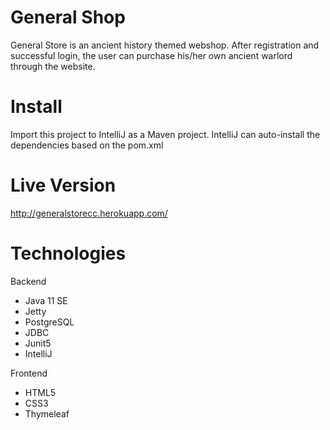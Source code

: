 # General Shop

General Store is an ancient history themed webshop. After registration and successful login, the user can purchase his/her own ancient warlord through the website.

# Install

Import this project to IntelliJ as a Maven project.
IntelliJ can auto-install the dependencies based on the pom.xml

# Live Version

http://generalstorecc.herokuapp.com/

# Technologies

Backend
- Java 11 SE
- Jetty
- PostgreSQL
- JDBC
- Junit5
- IntelliJ

Frontend
- HTML5
- CSS3
- Thymeleaf